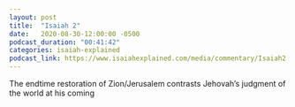 ```yaml
---
layout: post
title:  "Isaiah 2"
date:   2020-08-30-12:00:00 -0500
podcast_duration: "00:41:42"
categories: isaiah-explained
podcast_link: https://www.isaiahexplained.com/media/commentary/Isaiah2.mp3
---
```

The endtime restoration of Zion/Jerusalem contrasts Jehovah’s judgment of the world at his coming
